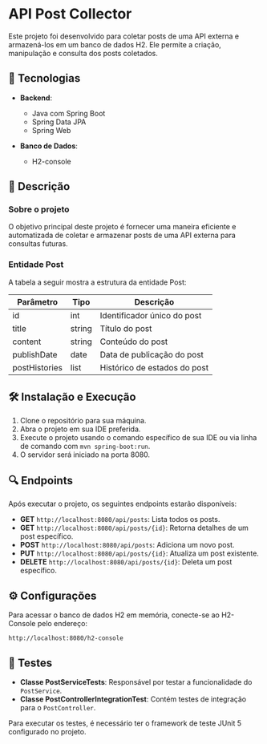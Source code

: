 
# API Post Collector

Este projeto foi desenvolvido para coletar posts de uma API externa e armazená-los em um banco de dados H2. Ele permite a criação, manipulação e consulta dos posts coletados.

## 🚀 Tecnologias

- **Backend**:
  - Java com Spring Boot
  - Spring Data JPA
  - Spring Web
  
- **Banco de Dados**:
  - H2-console

## 📌 Descrição

### Sobre o projeto
O objetivo principal deste projeto é fornecer uma maneira eficiente e automatizada de coletar e armazenar posts de uma API externa para consultas futuras.

### Entidade Post
A tabela a seguir mostra a estrutura da entidade Post:

| Parâmetro         | Tipo    | Descrição                                  |
|-------------------|---------|--------------------------------------------|
| id                | int     | Identificador único do post                |
| title             | string  | Título do post                             |
| content           | string  | Conteúdo do post                           |
| publishDate       | date    | Data de publicação do post                 |
| postHistories     | list    | Histórico de estados do post               |

## 🛠️ Instalação e Execução

1. Clone o repositório para sua máquina.
2. Abra o projeto em sua IDE preferida.
3. Execute o projeto usando o comando específico de sua IDE ou via linha de comando com `mvn spring-boot:run`.
4. O servidor será iniciado na porta 8080.

## 🔍 Endpoints

Após executar o projeto, os seguintes endpoints estarão disponíveis:

- **GET** `http://localhost:8080/api/posts`: Lista todos os posts.
- **GET** `http://localhost:8080/api/posts/{id}`: Retorna detalhes de um post específico.
- **POST** `http://localhost:8080/api/posts`: Adiciona um novo post.
- **PUT** `http://localhost:8080/api/posts/{id}`: Atualiza um post existente.
- **DELETE** `http://localhost:8080/api/posts/{id}`: Deleta um post específico.

## ⚙️ Configurações

Para acessar o banco de dados H2 em memória, conecte-se ao H2-Console pelo endereço:

```
http://localhost:8080/h2-console
```

## 🧪 Testes

- **Classe PostServiceTests**: Responsável por testar a funcionalidade do `PostService`.
- **Classe PostControllerIntegrationTest**: Contém testes de integração para o `PostController`.

Para executar os testes, é necessário ter o framework de teste JUnit 5 configurado no projeto.


